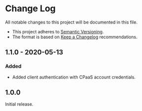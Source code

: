 # Change Log

All notable changes to this project will be documented in this file.

+ This project adheres to [Semantic Versioning](https://semver.org/spec/v2.0.0.html).
+ The format is based on [Keep a Changelog](https://keepachangelog.com/en/1.0.0/) recommendations.

## 1.1.0 - 2020-05-13

### Added
- Added client authentication with CPaaS account credentials.

## 1.0.0

Initial release.
